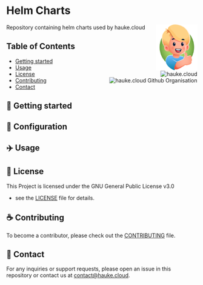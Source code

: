 

# Helm Charts

<img src="https://raw.githubusercontent.com/hauke-cloud/.github/main/resources/img/organisation-logo-small.png" alt="hauke.cloud logo" width="109" height="123" align="right">
<a href="https://hauke.cloud" target="_blank">
  <img src="https://img.shields.io/badge/home-hauke.cloud-brightgreen" alt="hauke.cloud" style="float: right; clear: both;" align="right" />
</a>
<a href="https://github.com/hauke-cloud" target="_blank">
  <img src="https://img.shields.io/badge/github-hauke.cloud-blue" alt="hauke.cloud Github Organisation" style="float: right; clear: both;" align="right" />
</a>

Repository containing helm charts used by hauke.cloud

## Table of Contents

- [Getting started](#-getting-started)
- [Usage](#-usage)
- [License](#license)
- [Contributing](#contributing)
- [Contact](#contact)

## 🚀 Getting started

## :wrench: Configuration

## :airplane: Usage

## 📄 License

This Project is licensed under the GNU General Public License v3.0

- see the [LICENSE](LICENSE) file for details.

## :coffee: Contributing

To become a contributor, please check out the [CONTRIBUTING](CONTRIBUTING.md) file.
## :email: Contact

For any inquiries or support requests, please open an issue in this
repository or contact us at [contact@hauke.cloud](mailto:contact@hauke.cloud).
